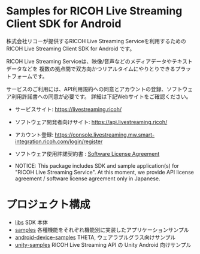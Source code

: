 # Samples for RICOH Live Streaming Client SDK for Android

株式会社リコーが提供するRICOH Live Streaming Serviceを利用するためのRICOH Live Streaming Client SDK for Android です。

RICOH Live Streaming Serviceは、映像/音声などのメディアデータやテキストデータなどを
複数の拠点間で双方向かつリアルタイムにやりとりできるプラットフォームです。

サービスのご利用には、API利用規約への同意とアカウントの登録、ソフトウェア利用許諾書への同意が必要です。
詳細は下記Webサイトをご確認ください。

* サービスサイト: https://livestreaming.ricoh/
* ソフトウェア開発者向けサイト: https://api.livestreaming.ricoh/
* アカウント登録: https://console.livestreaming.mw.smart-integration.ricoh.com/login/register
* ソフトウェア使用許諾契約書 : [Software License Agreement](SoftwareLicenseAgreement.txt)

* NOTICE: This package includes SDK and sample application(s) for "RICOH Live Streaming Service".
At this moment, we provide API license agreement / software license agreement only in Japanese.

# プロジェクト構成

* [libs](./libs) SDK 本体
* [samples](./samples) 各種機能をそれぞれ機能別に実装したアプリケーションサンプル
* [android-device-samples](./android-device-samples) THETA, ウェアラブルグラス向けサンプル
* [unity-samples](unity-samples) RICOH Live Streaming API の Unity Android 向けサンプル
